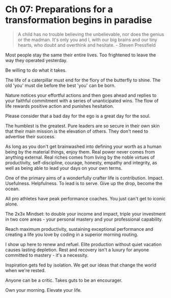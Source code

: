 # Ch 07: Preparations for a transformation begins in paradise

> A child has no trouble believing the unbelievable, nor does the genius or the madman. It's only you and I, with our big brains and our tiny hearts, who doubt and overthink and hesitate. - Steven Pressfield

Most people stay the same their entire lives. Too frightened to leave the way they operated yesterday.

Be willing to do what it takes.

The life of a caterpillar must end for the flory of the butterfly to shine. The old 'you' must die before the best 'you' can be born.

Nature notices your effortful actions and then goes ahead and replies to your faithful commitment with a series of unanticipated wins. The flow of life rewards positive action and punishes hesitation.

Please consider that a bad day for the ego is a great day for the soul.

The humblest is the greatest. Pure leaders are so secure in their own skin that their main mission is the elevation of others. They don't need to advertise their success.

As long as you don't get brainwashed into defining your worth as a human being by the material things, enjoy them. Real power never comes from anything external. Real riches comes from living by the noble virtues of productivity, self-discipline, courage, honesty, empathy and integrity, as well as being able to lead your days on your own terms.

One of the primary aims of a wonderfully crafter life is contribution. Impact. Usefulness. Helpfulness. To lead is to serve. Give up the drop, become the ocean.

All pro athletes have peak performance coaches. You just can't get to iconic alone.

The 2x3x Mindset: to double your income and impact, triple your investment in two core areas - your personal mastery and your professional capability.

Reach maximum productivity, sustaining exceptional performance and creating a life you love by coding in a superior morning routing.

I show up here to renew and refuel. Elite production without quiet vacation causes lasting depletion. Rest and recovery isn't a luxury for anyone committed to mastery - it's a necessity.

Inspiration gets fed by isolation. We get our ideas that change the world when we're rested.

Anyone can be a critic. Takes guts to be an encourager.

Own your morning. Elevate your life.
